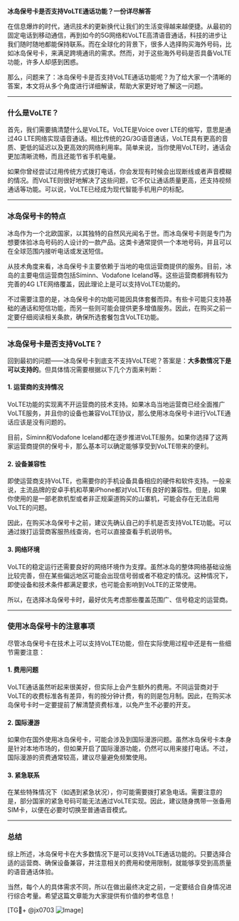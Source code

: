 **冰岛保号卡是否支持VoLTE通话功能？一份详尽解答**

在信息爆炸的时代，通讯技术的更新换代让我们的生活变得越来越便捷。从最初的固定电话到移动通信，再到如今的5G网络和VoLTE高清语音通话，科技的进步让我们随时随地都能保持联系。而在全球化的背景下，很多人选择购买海外号码，比如冰岛保号卡，来满足跨境通讯的需求。然而，对于这些海外号码是否具备VoLTE功能，许多人却感到困惑。

那么，问题来了：冰岛保号卡是否支持VoLTE通话功能呢？为了给大家一个清晰的答案，本文将从多个角度进行详细解读，帮助大家更好地了解这一问题。

---

### 什么是VoLTE？

首先，我们需要搞清楚什么是VoLTE。VoLTE是Voice over LTE的缩写，意思是通过4G LTE网络实现语音通话。相比传统的2G/3G语音通话，VoLTE具有更高的音质、更低的延迟以及更高效的网络利用率。简单来说，当你使用VoLTE时，通话会更加清晰流畅，而且还能节省手机电量。

如果你曾经尝试过用传统方式拨打电话，你会发现有时候会出现断线或者声音模糊的情况。而VoLTE则很好地解决了这些问题，它不仅让通话质量更高，还支持视频通话等功能。可以说，VoLTE已经成为现代智能手机用户的标配。

---

### 冰岛保号卡的特点

冰岛作为一个北欧国家，以其独特的自然风光闻名于世。而冰岛保号卡则是专门为想要体验冰岛号码的人设计的一款产品。这类卡通常提供一个本地号码，并且可以在全球范围内接听电话或发送短信。

从技术角度来看，冰岛保号卡主要依赖于当地的电信运营商提供的服务。目前，冰岛的主要电信运营商包括Síminn、Vodafone Iceland等。这些运营商都拥有较为完善的4G LTE网络覆盖，因此理论上是可以支持VoLTE功能的。

不过需要注意的是，冰岛保号卡的功能可能因具体套餐而异。有些卡可能只支持基础的通话和短信功能，而另一些则可能会提供更多增值服务。因此，在购买之前一定要仔细阅读相关条款，确保所选套餐包含VoLTE功能。

---

### 冰岛保号卡是否支持VoLTE？

回到最初的问题——冰岛保号卡到底支不支持VoLTE呢？答案是：**大多数情况下是可以支持的**。但具体情况需要根据以下几个方面来判断：

#### 1. **运营商的支持情况**
   VoLTE功能的实现离不开运营商的技术支持。如果冰岛当地运营商已经全面推广VoLTE服务，并且你的设备也兼容VoLTE协议，那么使用冰岛保号卡进行VoLTE通话应该是没有问题的。

   目前，Síminn和Vodafone Iceland都在逐步推进VoLTE服务。如果你选择了这两家运营商提供的保号卡，那么基本可以确定能够享受到VoLTE带来的便利。

#### 2. **设备兼容性**
   即使运营商支持VoLTE，也需要你的手机设备具备相应的硬件和软件支持。一般来说，主流品牌的安卓手机和苹果iPhone都对VoLTE有良好的兼容性。但是，如果你使用的是一部老款机型或者非正规渠道购买的山寨机，可能会存在无法启用VoLTE的问题。

   因此，在购买冰岛保号卡之前，建议先确认自己的手机是否支持VoLTE功能。可以通过拨打运营商客服热线查询，也可以直接查看手机说明书。

#### 3. **网络环境**
   VoLTE的稳定运行还需要良好的网络环境作为支撑。虽然冰岛的整体网络基础设施比较完善，但在某些偏远地区可能会出现信号弱或者不稳定的情况。这种情况下，即使设备和技术条件都满足要求，也可能会影响到VoLTE的正常使用。

   所以，在选择冰岛保号卡时，最好优先考虑那些覆盖范围广、信号稳定的运营商。

---

### 使用冰岛保号卡的注意事项

尽管冰岛保号卡在技术上可以支持VoLTE功能，但在实际使用过程中还是有一些细节需要注意：

#### 1. **费用问题**
   VoLTE通话虽然听起来很美好，但实际上会产生额外的费用。不同运营商对于VoLTE的收费标准各有差异，有的按分钟计费，有的则是包月制。因此，在购买冰岛保号卡时一定要提前了解清楚资费标准，以免产生不必要的开支。

#### 2. **国际漫游**
   如果你在国外使用冰岛保号卡，可能会涉及到国际漫游问题。虽然冰岛保号卡本身是针对本地市场的，但如果开启了国际漫游功能，仍然可以用来接打电话。不过，国际漫游的资费通常较高，建议尽量避免频繁使用。

#### 3. **紧急联系**
   在某些特殊情况下（如遇到紧急状况），你可能需要拨打紧急电话。需要注意的是，部分国家的紧急号码可能无法通过VoLTE实现。因此，建议随身携带一张备用SIM卡，以便在必要时切换至普通语音模式。

---

### 总结

综上所述，冰岛保号卡在大多数情况下是可以支持VoLTE通话功能的。只要选择合适的运营商、确保设备兼容，并注意相关的费用和使用限制，就能够享受到高质量的语音通话体验。

当然，每个人的具体需求不同，所以在做出最终决定之前，一定要结合自身情况进行综合考量。希望这篇文章能为大家提供有价值的参考信息！

[TG💪+ @jx0703 ![Image](https://github.com/user-attachments/assets/dbca1d08-cadb-493c-b0ec-ad6f7a83f270)]